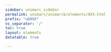 ```yaml
---
sidebar: unimarc_sidebar
permalink: unimarc/unimarcb/elements/0XX.html
prefix: "ub0XX"
ns_separator: '/'
toc: true
layout: elements
datatable: true

---
```

